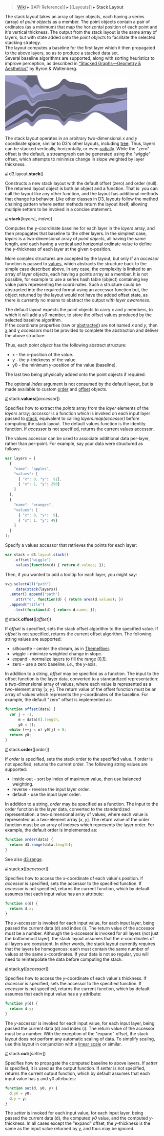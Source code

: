 > [Wiki](Home) ▸ [[API Reference]] ▸ [[Layouts]] ▸ **Stack Layout**

The stack layout takes an array of layer objects, each having a series (array) of *point objects* as a member.  The point objects contain a pair of ordinates (as a minimum) that map the horizontal position of each point and it's vertical thickness.  The output from the stack layout is the same array of layers, but with state added onto the *point objects* to facilitate the selected stacking strategy.  
The layout computes a baseline for the first layer which it then propagated to the above layers, so as to produce a stacked data set.  
Several baseline algorithms are supported, along with sorting heuristics to improve perception, as described in [“Stacked Graphs—Geometry & Aesthetics”](http://www.leebyron.com/else/streamgraph/download.php?file=stackedgraphs_byron_wattenberg.pdf) by Byron & Wattenberg.

[![stack](stack.png)](http://bl.ocks.org/mbostock/4060954)

The stack layout operates in an arbitrary two-dimensional *x* and *y* coordinate space, similar to D3's other layouts, including [tree](Tree-Layout). Thus, layers can be stacked vertically, horizontally, or even [radially](http://hint.fm/projects/flickr/). While the "zero" offset is the default, a streamgraph can be generated using the "wiggle" offset, which attempts to minimize change in slope weighted by layer thickness.

<a name="stack" href="Stack-Layout#stack">#</a> d3.layout.<b>stack</b>()

Constructs a new stack layout with the default offset (zero) and order (null). The returned layout object is both an object and a function. That is: you can call the layout like any other function, and the layout has additional methods that change its behavior. Like other classes in D3, layouts follow the method chaining pattern where setter methods return the layout itself, allowing multiple setters to be invoked in a concise statement.

<a name="_stack" href="Stack-Layout#_stack">#</a> <b>stack</b>(<i>layers</i>[, <i>index</i>])

Computes the *y*-coordinate baseline for each layer in the *layers* array, and then propagates that baseline to the other layers. In the simplest case, *layers* is a two-dimensional array of *point objects*, all having the same length, and each having a vertical  and horizontal ordinate value to define the *y*-thickness of each layer at the given *x*-position.    

More complex structures are accepted by the layout, but only if an *accessor* function is passed to [values](Stack-Layout#values), which abstracts the structure back to the simple case described above.  In any case, the complexity is limited to an array of layer objects, each having a points array as a member.  It is not possible, for example to use a series hash table (object) containing key value pairs representing the coordinates.  Such a structure could be abstracted into the required format using an accessor function but, the object returned by the layout would not have the added offset state, as there is currently no means to abstract the output *with layer awareness*.  

The default layout expects the point objects to carry *x* and *y* members, to which it will add a *y0* member, to store the offset values produced by the selected baseline algorithm.  
If the coordinate properties (raw or [abstracted](Stack-Layout#values)) are not named *x* and *y*, then [x](Stack-Layout#x) and [y](Stack-Layout#y) *accessors* must be provided to complete the abstraction and deliver the above structure.

Thus, each *point object* has the following abstract structure:  

* x - the *x*-position of the value.
* y - the *y*-thickness of the value.
* y0 - the minimum *y*-position of the value (baseline).

The last two being physically added onto the point objects if required.  

The optional *index* argument is not consumed by the default layout, but is made available to custom [order](Stack-Layout#order) and [offset](Stack-Layout#offset) objects.

<a name="values" href="Stack-Layout#values">#</a> stack.<b>values</b>([<i>accessor</i>])

Specifies how to extract the *points* array from the *layer* elements of the *layers* array; *accessor* is a function which is invoked on each input layer passed to [stack](Stack-Layout#_stack), equivalent to calling *layers.map(accessor)* before computing the stack layout. The default values function is the identity function. If *accessor* is not specified, returns the current values accessor.

The values accessor can be used to associate additional data per-layer, rather than per-point. For example, say your data were structured as follows:

```js
var layers = [
  {
    "name": "apples",
    "values": [
      { "x": 0, "y":  91},
      { "x": 1, "y": 290}
    ]
  },
  {  
    "name": "oranges",
    "values": [
      { "x": 0, "y":  9},
      { "x": 1, "y": 49}
    ]
  }
];
```

Specify a values accessor that retrieves the points for each layer:

```js
var stack = d3.layout.stack()
    .offset("wiggle")
    .values(function(d) { return d.values; });
```

Then, if you wanted to add a tooltip for each layer, you might say:

```js
svg.selectAll("path")
    .data(stack(layers))
  .enter().append("path")
    .attr("d", function(d) { return area(d.values); })
  .append("title")
    .text(function(d) { return d.name; });
```

<a name="offset" href="Stack-Layout#offset">#</a> stack.<b>offset</b>([<i>offset</i>])

If *offset* is specified, sets the stack offset algorithm to the specified value. If *offset* is not specified, returns the current offset algorithm. The following string values are supported:

* silhouette - center the stream, as in [ThemeRiver](http://citeseerx.ist.psu.edu/viewdoc/download?doi=10.1.1.39.2977&rep=rep1&type=pdf).
* wiggle - minimize weighted change in slope.
* expand - normalize layers to fill the range [0,1].
* zero - use a zero baseline, *i.e.*, the *y*-axis.

In addition to a string, *offset* may be specified as a function. The input to the offset function is the layer data, converted to a standardized representation: a two-dimensional array of values, where each value is represented as a two-element array [*x*, *y*]. The return value of the offset function must be an array of values which represents the *y*-coordinates of the baseline. For example, the default "zero" offset is implemented as:

```javascript
function offset(data) {
  var j = -1,
      m = data[0].length,
      y0 = [];
  while (++j < m) y0[j] = 0;
  return y0;
}
```

<a name="order" href="Stack-Layout#order">#</a> stack.<b>order</b>([<i>order</i>])

If *order* is specified, sets the stack order to the specified value. If *order* is not specified, returns the current order. The following string values are supported:

* inside-out - sort by index of maximum value, then use balanced weighting.
* reverse - reverse the input layer order.
* default - use the input layer order.

In addition to a string, *order* may be specified as a function. The input to the order function is the layer data, converted to the standardized representation: a two-dimensional array of values, where each value is represented as a two-element array [*x*, *y*]. The return value of the order function must be an array of indexes which represents the layer order. For example, the default order is implemented as:

```javascript
function order(data) {
  return d3.range(data.length);
}
```

See also [d3.range](Arrays#d3_range).

<a name="x" href="Stack-Layout#x">#</a> stack.<b>x</b>([<i>accessor</i>])

Specifies how to access the *x*-coordinate of each value's position. If *accessor* is specified, sets the accessor to the specified function. If *accessor* is not specified, returns the current function, which by default assumes that each input value has an x attribute:

```javascript
function x(d) {
  return d.x;
}
```

The *x*-accessor is invoked for each input value, for each input layer, being passed the current data (d) and index (i). The return value of the accessor must be a number. Although the *x*-accessor is invoked for all layers (not just the bottommost layer), the stack layout assumes that the *x*-coordinates of all layers are consistent. In other words, the stack layout currently requires that the layers be homogenous: each must contain the same number of values at the same *x*-coordinates. If your data is not so regular, you will need to reinterpolate the data before computing the stack.

<a name="y" href="Stack-Layout#y">#</a> stack.<b>y</b>([<i>accessor</i>])

Specifies how to access the *y*-coordinate of each value's thickness. If *accessor* is specified, sets the accessor to the specified function. If *accessor* is not specified, returns the current function, which by default assumes that each input value has a y attribute:

```javascript
function y(d) {
  return d.y;
}
```

The *y*-accessor is invoked for each input value, for each input layer, being passed the current data (d) and index (i). The return value of the accessor must be a number. With the exception of the "expand" offset, the stack layout does not perform any automatic scaling of data. To simplify scaling, use this layout in conjunction with a [linear scale](Quantitative-Scales#linear) or similar.

<a name="out" href="Stack-Layout#out">#</a> stack.<b>out</b>([<i>setter</i>])

Specifies how to propagate the computed baseline to above layers. If *setter* is specified, it is used as the output function. If *setter* is not specified, returns the current output function, which by default assumes that each input value has y and y0 attributes:

```javascript
function out(d, y0, y) {
  d.y0 = y0;
  d.y = y;
}
```

The *setter* is invoked for each input value, for each input layer, being passed the current data (d), the computed *y0* value, and the computed *y*-thickness. In all cases except the "expand" offset, the *y*-thickness is the same as the input value returned by [y](Stack-Layout#y), and thus may be ignored.